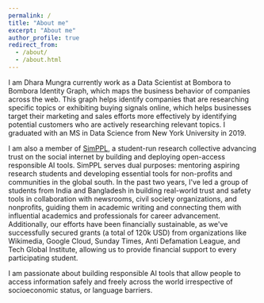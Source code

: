 ```yaml
---
permalink: /
title: "About me"
excerpt: "About me"
author_profile: true
redirect_from: 
  - /about/
  - /about.html
---
```



<p>I am Dhara Mungra currently work as a Data Scientist at Bombora to Bombora Identity Graph, which maps the business behavior of companies across the web. This graph helps identify companies that are researching specific topics or exhibiting buying signals online, which helps businesses target their marketing and sales efforts more effectively by identifying potential customers who are actively researching relevant topics. I graduated with an MS in Data Science from New York University in 2019.</p>

<p>I am also a member of <a href = "https://simppl.org/">SimPPL</a>, a student-run research collective advancing trust on the social internet by building and deploying open-access responsible AI tools. SimPPL serves dual purposes: mentoring aspiring research students and developing essential tools for non-profits and communities in the global south. In the past two years, I've led a group of students from India and Bangladesh in building real-world trust and safety tools in collaboration with newsrooms, civil society organizations, and nonprofits, guiding them in academic writing and connecting them with influential academics and professionals for career advancement. Additionally, our efforts have been financially sustainable, as we've successfully secured grants (a total of 120k USD) from organizations like Wikimedia, Google Cloud, Sunday Times, Anti Defamation League, and Tech Global Institute, allowing us to provide financial support to every participating student.</p>

<p>I am passionate about building responsible AI tools that allow people to access information safely and freely across the world irrespective of socioeconomic status, or language barriers.</p>






